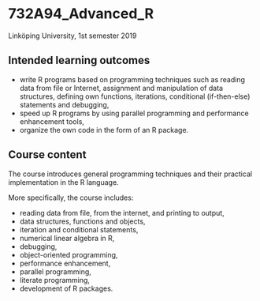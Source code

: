 # 732A94_Advanced_R
Linköping University, 1st semester 2019

## Intended learning outcomes


- write R programs based on programming techniques such as reading data from file or 
Internet, assignment and manipulation of data structures, defining own functions, 
iterations, conditional (if-then-else) statements and debugging,
- speed up R programs by using parallel programming and performance enhancement tools,
- organize the own code in the form of an R package.


## Course content

The course introduces general programming techniques and their practical implementation in the R language.

More specifically, the course includes:

- reading data from file, from the internet, and printing to output,
- data structures, functions and objects,
- iteration and conditional statements,
- numerical linear algebra in R,
- debugging,
- object-oriented programming,
- performance enhancement,
- parallel programming,
- literate programming,
- development of R packages.

